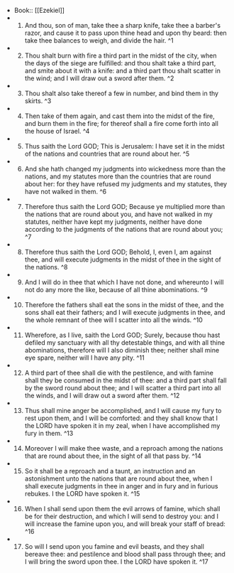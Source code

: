 - Book:: [[Ezekiel]]
- 1. And thou, son of man, take thee a sharp knife, take thee a barber's razor, and cause it to pass upon thine head and upon thy beard: then take thee balances to weigh, and divide the hair. ^1
- 2. Thou shalt burn with fire a third part in the midst of the city, when the days of the siege are fulfilled: and thou shalt take a third part, and smite about it with a knife: and a third part thou shalt scatter in the wind; and I will draw out a sword after them. ^2
- 3. Thou shalt also take thereof a few in number, and bind them in thy skirts. ^3
- 4. Then take of them again, and cast them into the midst of the fire, and burn them in the fire; for thereof shall a fire come forth into all the house of Israel. ^4
- 5. Thus saith the Lord GOD; This is Jerusalem: I have set it in the midst of the nations and countries that are round about her. ^5
- 6. And she hath changed my judgments into wickedness more than the nations, and my statutes more than the countries that are round about her: for they have refused my judgments and my statutes, they have not walked in them. ^6
- 7. Therefore thus saith the Lord GOD; Because ye multiplied more than the nations that are round about you, and have not walked in my statutes, neither have kept my judgments, neither have done according to the judgments of the nations that are round about you; ^7
- 8. Therefore thus saith the Lord GOD; Behold, I, even I, am against thee, and will execute judgments in the midst of thee in the sight of the nations. ^8
- 9. And I will do in thee that which I have not done, and whereunto I will not do any more the like, because of all thine abominations. ^9
- 10. Therefore the fathers shall eat the sons in the midst of thee, and the sons shall eat their fathers; and I will execute judgments in thee, and the whole remnant of thee will I scatter into all the winds. ^10
- 11. Wherefore, as I live, saith the Lord GOD; Surely, because thou hast defiled my sanctuary with all thy detestable things, and with all thine abominations, therefore will I also diminish thee; neither shall mine eye spare, neither will I have any pity. ^11
- 12. A third part of thee shall die with the pestilence, and with famine shall they be consumed in the midst of thee: and a third part shall fall by the sword round about thee; and I will scatter a third part into all the winds, and I will draw out a sword after them. ^12
- 13. Thus shall mine anger be accomplished, and I will cause my fury to rest upon them, and I will be comforted: and they shall know that I the LORD have spoken it in my zeal, when I have accomplished my fury in them. ^13
- 14. Moreover I will make thee waste, and a reproach among the nations that are round about thee, in the sight of all that pass by. ^14
- 15. So it shall be a reproach and a taunt, an instruction and an astonishment unto the nations that are round about thee, when I shall execute judgments in thee in anger and in fury and in furious rebukes. I the LORD have spoken it. ^15
- 16. When I shall send upon them the evil arrows of famine, which shall be for their destruction, and which I will send to destroy you: and I will increase the famine upon you, and will break your staff of bread: ^16
- 17. So will I send upon you famine and evil beasts, and they shall bereave thee: and pestilence and blood shall pass through thee; and I will bring the sword upon thee. I the LORD have spoken it. ^17
